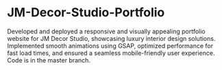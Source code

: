 # JM-Decor-Studio-Portfolio
Developed and deployed a responsive and visually appealing portfolio website for JM Decor Studio, showcasing luxury interior design solutions. Implemented smooth animations using GSAP, optimized performance for fast load times, and ensured a seamless mobile-friendly user experience.
Code is in the master branch.
